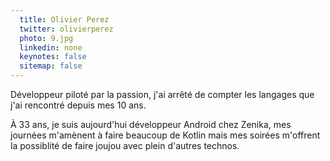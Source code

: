 ```yaml
---
  title: Olivier Perez
  twitter: olivierperez
  photo: 9.jpg
  linkedin: none
  keynotes: false
  sitemap: false
---
```

Développeur piloté par la passion, j'ai arrêté de compter les langages que j'ai rencontré depuis mes 10 ans. 

À 33 ans, je suis aujourd'hui développeur Android chez Zenika, mes journées m'amènent à faire beaucoup de Kotlin mais mes soirées m'offrent la possiblité de faire joujou avec plein d'autres technos.